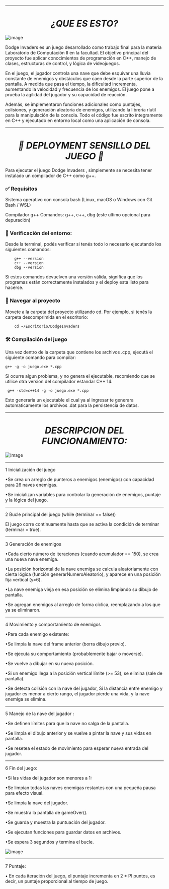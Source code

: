 -------------------------------------



<em> <h1 align="center">¿QUE ES ESTO? </h1> </em>
![image](https://github.com/user-attachments/assets/44b06bb2-ed60-4164-813a-75ddf0151837)



Dodge Invaders es un juego desarrollado como trabajo final para la materia Laboratorio de Computación II en la facultad.
El objetivo principal del proyecto fue aplicar conocimientos de programación en C++, manejo de clases, estructuras de control, y lógica de videojuegos.

En el juego, el jugador controla una nave que debe esquivar una lluvia constante de enemigos y obstáculos que caen desde la parte superior de la pantalla.
A medida que pasa el tiempo, la dificultad incrementa, aumentando la velocidad y frecuencia de los enemigos. El juego pone a prueba la agilidad del jugador y su capacidad de reacción.

Además, se implementaron funciones adicionales como puntajes, colisiones, y generación aleatoria de enemigos, utilizando la librería rlutil para la manipulación de la consola.
Todo el código fue escrito íntegramente en C++ y ejecutado en entorno local como una aplicación de consola.



-------------------------------------






<em> <h1 align="center"> 🔧 DEPLOYMENT SENSILLO DEL JUEGO 🔧  </h1> </em>

Para ejecutar el juego Dodge Invaders , simplemente se necesita tener instalado un compilador de C++ como g++.

<h3>✅ Requisitos</h3>
Sistema operativo con consola bash (Linux, macOS o Windows con Git Bash / WSL)

Compilador g++
Comandos: g++, c++, dbg (este ultimo opcional para depuración)

<h3>🧪 Verificación del entorno:</h3>
Desde la terminal, podés verificar si tenés todo lo necesario ejecutando los siguientes comandos:

		g++ --version
		c++ --version
		dbg --version
Si estos comandos devuelven una versión válida, significa que los programas están correctamente instalados y el deploy esta listo para hacerse.

<h3>📁 Navegar al proyecto</h3>
Movete a la carpeta del proyecto utilizando cd. Por ejemplo, si tenés la carpeta descomprimida en el escritorio:

		cd ~/Escritorio/DodgeInvaders

<h3>🛠️ Compilación del juego</h3>
Una vez dentro de la carpeta que contiene los archivos .cpp, ejecutá el siguiente comando para compilar:

	g++ -g -o juego.exe *.cpp

Si ocurre algun problema, y no genera el ejecutable, recomiendo que se utilice otra version del compilador estandar C++ 14.

	 g++ -std=c++14 -g -o juego.exe *.cpp

Esto generaria un ejecutable el cual ya al ingresar te generara automaticamente los archivos .dat para la persistencia de datos.






-------------------------------------



<em> <h1 align="center"> DESCRIPCION DEL FUNCIONAMIENTO: </h1> </em>

![image](https://github.com/user-attachments/assets/4169f6c4-3a28-4908-b90a-58e20be6b385)




-------------------------------------

1 Inicialización del juego

•Se crea un arreglo de punteros a enemigos (enemigos) con capacidad para 26 naves enemigas.

•Se inicializan variables para controlar la generación de enemigos, puntaje y la lógica del juego.

-------------------------------------


2 Bucle principal del juego (while (terminar == false))

El juego corre continuamente hasta que se activa la condición de terminar (terminar = true).

-------------------------------------

3 Generación de enemigos

•Cada cierto número de iteraciones (cuando acumulador == 150), se crea una nueva nave enemiga.

•La posición horizontal de la nave enemiga se calcula aleatoriamente con cierta lógica (función generarNumeroAleatorio), y aparece en una posición fija vertical (y=6).

•La nave enemiga vieja en esa posición se elimina limpiando su dibujo de pantalla.

•Se agregan enemigos al arreglo de forma cíclica, reemplazando a los que ya se eliminaron.

-------------------------------------

4 Movimiento y comportamiento de enemigos

•Para cada enemigo existente:

   •Se limpia la nave del frame anterior (borra dibujo previo).
  
   •Se ejecuta su comportamiento (probablemente bajar o moverse).
  
   •Se vuelve a dibujar en su nueva posición.
  
   •Si un enemigo llega a la posición vertical límite (>= 53), se elimina (sale de pantalla).
  
   •Se detecta colisión con la nave del jugador, Si la distancia entre enemigo y jugador es menor a cierto rango, el jugador pierde una vida, y la nave enemiga se elimina.
  

-------------------------------------



5 Manejo de la nave del jugador :

•Se definen límites para que la nave no salga de la pantalla.

•Se limpia el dibujo anterior y se vuelve a pintar la nave y sus vidas en pantalla.

•Se resetea el estado de movimiento para esperar nueva entrada del jugador.

-------------------------------------

6 Fin del juego:


•Si las vidas del jugador son menores a 1:

•Se limpian todas las naves enemigas restantes con una pequeña pausa para efecto visual.

•Se limpia la nave del jugador.

•Se muestra la pantalla de gameOver().

•Se guarda y muestra la puntuación del jugador.

•Se ejecutan funciones para guardar datos en archivos.

•Se espera 3 segundos y termina el bucle.

![image](https://github.com/user-attachments/assets/72726efa-8472-40c7-81af-c023ca4386b3)


-------------------------------------


7 Puntaje:

• En cada iteración del juego, el puntaje incrementa en 2 * PI puntos, es decir, un puntaje proporcional al tiempo de juego.

